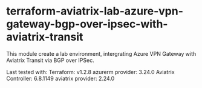 # terraform-aviatrix-lab-azure-vpn-gateway-bgp-over-ipsec-with-aviatrix-transit

This module create a lab environment, intergrating Azure VPN Gateway with Aviatrix Transit via BGP over IPSec.

Last tested with:
Terraform: v1.2.8
azurerm provider: 3.24.0
Aviatrix Controller: 6.8.1149
aviatrix provider: 2.24.0